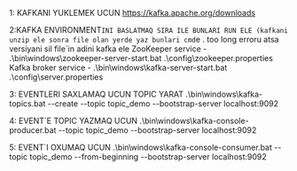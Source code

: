 1: KAFKANI YUKLEMEK UCUN
https://kafka.apache.org/downloads

2:KAFKA ENVIRONMENT`INI BASLATMAQ
SIRA ILE BUNLARI RUN ELE (kafkani unzip ele sonra file olan yerde yaz bunlari cmd`e . too long erroru atsa versiyani sil file`in adini kafka ele
 ZooKeeper service - 
.\bin\windows\zookeeper-server-start.bat .\config\zookeeper.properties
Kafka broker service - 
.\bin\windows\kafka-server-start.bat .\config\server.properties

3: EVENTLERI SAXLAMAQ UCUN TOPIC YARAT
.\bin\windows\kafka-topics.bat --create --topic topic_demo --bootstrap-server localhost:9092

4: EVENT`E TOPIC YAZMAQ UCUN
.\bin\windows\kafka-console-producer.bat --topic topic_demo --bootstrap-server localhost:9092

5: EVENT`I OXUMAQ UCUN
.\bin\windows\kafka-console-consumer.bat --topic topic_demo --from-beginning --bootstrap-server localhost:9092

